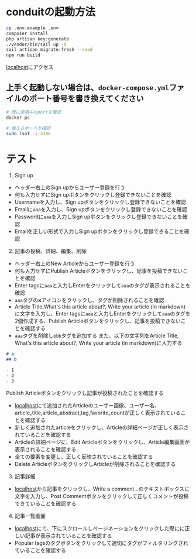 # conduitの起動方法

```bash
cp .env.example .env
composer install
php artisan key:generate
./vendor/bin/sail up -d
sail artisan migrate:fresh --seed
npm run build
```

[localhost](localhost)にアクセス

## 上手く起動しない場合は、`docker-compose.yml`ファイルのポート番号を書き換えてください

```bash
# 既に使用中のportを確認
docker ps

# 使えるポートか確認
sudo lsof -i:3306
```


# テスト
1. Sign up
- ヘッダー右上のSign upからユーザー登録を行う
- 何も入力せずにSign upボタンをクリックし登録できないことを確認
- Usernameを入力し、Sign upボタンをクリックし登録できないことを確認
- Emailに`aaa`を入力し、Sign upボタンをクリックし登録できないことを確認
- Passwordに`aaa`を入力しSign upボタンをクリックし登録できないことを確認
- Emailを正しい形式で入力しSign upボタンをクリックし登録できることを確認

2. 記事の投稿、詳細、編集、削除
- ヘッダー右上のNew Articleからユーザー登録を行う
- 何も入力せずにPublish Articleボタンをクリックし、記事を投稿できないことを確認
- Enter tagsに`aaa`と入力しEnterをクリックして`aaa`のタグが表示されることを確認
- `aaa`タグの`❌`アイコンをクリックし、タグが削除されることを確認
- Article Title,What's this article about?, Write your article (in markdown)に文字を入力し、Enter tagsに`aaa`と入力しEnterをクリックして`aaa`のタグを2個作成する、Publish Articleボタンをクリックし、記事を投稿できないことを確認する
- `aaa`タグを削除し`bbb`タグを追加する
また、以下の文字列をArticle Title, What's this article about?, Write your article (in markdown)に入力する

```md
# a
## b

- 1
- 2
- 3
```

Publish Articleボタンをクリックし記事が投稿されたことを確認する


- [localhost](localhost)にて追加されたArticleのユーザー画像、ユーザー名、article_title,article_abstract,tag,favorite_countが正しく表示されていることを確認する
- 新しく追加されたarticleをクリックし、Articleの詳細ページが正しく表示されていることを確認する
- Articleの詳細ページに、Edit Articleボタンをクリックし、Article編集画面が表示されることを確認する
- 全ての要素を変更し、正しく反映されていることを確認する
- Delete ArticleボタンをクリックしArticleが削除されることを確認する

3. 記事詳細
- [localhost](localhost)から記事をクリックし、Write a comment...のテキストボックスに文字を入力し、Post Commentボタンをクリックして正しくコメントが投稿できていることを確認する

4. 記事一覧画面
- [localhost](localhost)にて、下にスクロールしページネーションをクリックした際にに正しい記事が表示されていることを確認する
- Popular tagsのタグボタンをクリックして適切にタグがフィルタリングされていることを確認する

